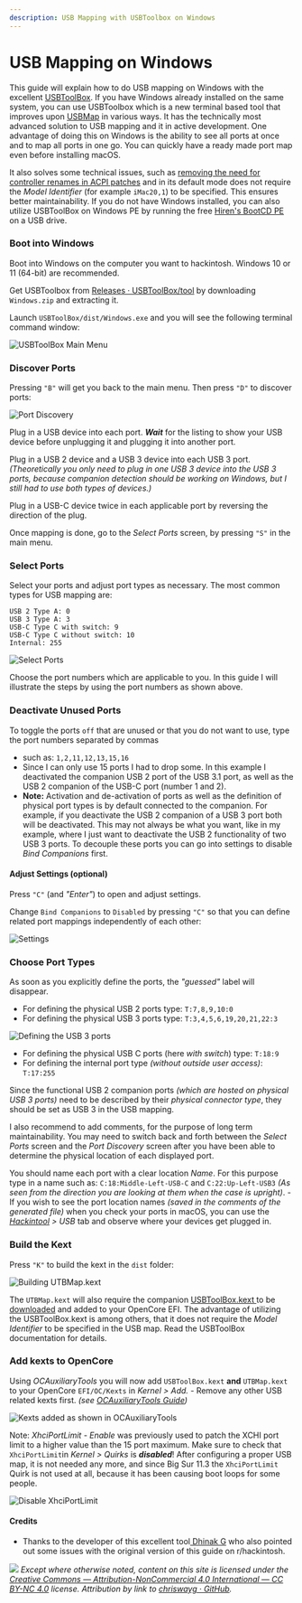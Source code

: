```yaml
---
description: USB Mapping with USBToolbox on Windows
---
```


# USB Mapping on Windows

This guide will explain how to do USB mapping on Windows with the excellent [USBToolBox](https://github.com/USBToolBox/tool). If you have Windows already installed on the same system, you can use USBToolbox which is a new terminal based tool that improves upon [USBMap](https://github.com/corpnewt/USBMap) in various ways. It has the technically most advanced solution to USB mapping and it in active development. One advantage of doing this on Windows is the ability to see all ports at once and to map all ports in one go. You can quickly have a ready made port map even before installing macOS.

It also solves some technical issues, such as [removing the need for controller renames in ACPI patches](https://github.com/USBToolBox/kext) and in its default mode does not require the _Model Identifier_ (for example `iMac20,1`) to be specified. This ensures better maintainability. If you do not have Windows installed, you can also utilize USBToolBox on Windows PE by running the free [Hiren's BootCD PE](https://www.hirensbootcd.org) on a USB drive.

### Boot into Windows

Boot into Windows on the computer you want to hackintosh. Windows 10 or 11 (64-bit) are recommended.

Get USBToolbox from [Releases · USBToolBox/tool](https://github.com/USBToolBox/tool/releases) by downloading `Windows.zip` and extracting it.

Launch `USBToolBox/dist/Windows.exe` and you will see the following terminal command window:

![USBToolBox Main Menu](<../.gitbook/assets/image (1) (1).png>)

### Discover Ports

Pressing `"B"` will get you back to the main menu. Then  press `"D"` to discover ports:

![Port Discovery](../.gitbook/assets/USBToolbox-03.PNG)

Plug in a USB device into each port. _**Wait**_ for the listing to show your USB device before unplugging it and plugging it into another port.

Plug in a USB 2 device and a USB 3 device into each USB 3 port. _(Theoretically you only need to plug in one USB 3 device into the USB 3 ports, because companion detection should be working on Windows, but I still had to use both types of devices.)_

Plug in a USB-C device twice in each applicable port by reversing the direction of the plug.

Once mapping is done, go to the _Select Ports_ screen, by pressing `"S"` in the main menu.

### Select Ports

Select your ports and adjust port types as necessary. The most common types for USB mapping are:

```
USB 2 Type A: 0
USB 3 Type A: 3
USB-C Type C with switch: 9
USB-C Type C without switch: 10
Internal: 255
```

![Select Ports](../.gitbook/assets/USBToolbox-04.PNG)

Choose the port numbers which are applicable to you. In this guide I will illustrate the steps by using the port numbers as shown above.

### Deactivate Unused Ports

To toggle the ports `off` that are unused or that you do not want to use, type the port numbers separated by commas

* such as: `1,2,11,12,13,15,16`
* Since I can only use 15 ports I had to drop some. In this example I deactivated the companion USB 2 port of the USB 3.1 port, as well as the USB 2 companion of the USB-C port (number 1 and 2).
* **Note:** Activation and de-activation of ports as well as the definition of physical port types is by default connected to the companion. For example, if you deactivate the USB 2 companion of a USB 3 port both will be deactivated. This may not always be what you want, like in my example, where I just want to deactivate the USB 2 functionality of two USB 3 ports. To decouple these ports you can go into settings to disable _Bind Companions_ first.

#### Adjust Settings (optional)

Press `"C"` (and _"Enter"_) to open and adjust settings.

Change `Bind Companions` to `Disabled` by pressing `"C"` so that you can define related port mappings independently of each other:

![Settings](../.gitbook/assets/USBToolbox-02.PNG)

###

### Choose Port Types

As soon as you explicitly define the ports, the _"guessed"_ label will disappear.

* For defining the physical USB 2 ports type: `T:7,8,9,10:0`
* For defining the physical USB 3 ports type: `T:3,4,5,6,19,20,21,22:3`

![Defining the USB 3 ports](../.gitbook/assets/USBToolbox-04b.PNG)

* For defining the physical USB C ports (here _with switch_) type: `T:18:9`
* For defining the internal port type _(without outside user access)_: `T:17:255`

Since the functional USB 2 companion ports _(which are hosted on physical USB 3 ports)_ need to be described by their _physical connector type_, they should be set as USB 3 in the USB mapping.

I also recommend to add comments, for the purpose of long term maintainability. You may need to switch back and forth between the _Select Ports_ screen and the _Port Discovery_ screen after you have been able to determine the physical location of each displayed port.

You should name each port with a clear location _Name_. For this purpose type in a name such as: `C:18:Middle-Left-USB-C` and `C:22:Up-Left-USB3` _(As seen from the direction you are looking at them when the case is upright)_. - If you wish to see the port location names _(saved in the comments of the generated file)_ when you check your ports in macOS, you can use the [_Hackintool_](https://github.com/headkaze/Hackintool) _> USB_ tab and observe where your devices get plugged in.

### Build the Kext

Press `"K"` to build the kext in the `dist` folder:

![Building UTBMap.kext](../.gitbook/assets/USBToolbox-05.PNG)

The `UTBMap.kext` will also require the companion [USBToolBox.kext ](https://github.com/USBToolBox/kext)to be [downloaded](https://github.com/USBToolBox/kext/releases) and added to your OpenCore EFI. The advantage of utilizing the USBToolBox.kext is among others, that it does not require the _Model Identifier_ to be specified in the USB map. Read the USBToolBox documentation for details.

### Add kexts to OpenCore

Using _OCAuxiliaryTools_ you will now add `USBToolBox.kext` **and** `UTBMap.kext` to your OpenCore `EFI/OC/Kexts` in _Kernel > Add. -_ Remove any other USB related kexts first. _(see_ [_OCAuxiliaryTools Guide_](https://chriswayg.gitbook.io/opencore-visual-beginners-guide/step-by-step/oc-auxiliary-tools)_)_

![Kexts added as shown in OCAuxiliaryTools](<../.gitbook/assets/image (3) (1) (1).png>)

Note: _XhciPortLimit - Enable_ was previously used to patch the XCHI port limit to a higher value than the 15 port maximum. Make sure to check that `XhciPortLimit`in _Kernel > Quirks_ is _**disabled**_! After configuring a proper USB map, it is not needed any more, and since Big Sur 11.3 the `XhciPortLimit` Quirk is not used at all, because it has been causing boot loops for some people.

![Disable XhciPortLimit](<../.gitbook/assets/image (4) (1).png>)

#### Credits

* Thanks to the developer of this excellent tool[ Dhinak G](https://github.com/dhinakg) who also pointed out some issues with the original version of this guide on r/hackintosh.

![](../images/by-nc-license.svg) _Except where otherwise noted, content on this site is licensed under the_ [_Creative Commons — Attribution-NonCommercial 4.0 International — CC BY-NC 4.0_](https://creativecommons.org/licenses/by-nc/4.0/) _license. Attribution by link to_ [_chriswayg · GitHub_](https://github.com/chriswayg)_._
